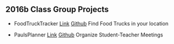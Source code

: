 2016b Class Group Projects
-------------

- FoodTruckTracker [Link](https://fathomless-springs-10829.herokuapp.com/) [Github](https://github.com/recnepsbackwards/food_truck)    Find Food Trucks in your location

- PaulsPlanner [Link](http://pauls-planner.herokuapp.com) [Github](https://github.com/scfernz/PaulsPlanner)   Organize Student-Teacher Meetings
